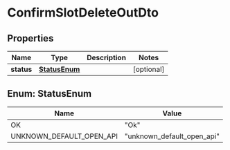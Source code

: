 

# ConfirmSlotDeleteOutDto


## Properties

| Name | Type | Description | Notes |
|------------ | ------------- | ------------- | -------------|
|**status** | [**StatusEnum**](#StatusEnum) |  |  [optional] |



## Enum: StatusEnum

| Name | Value |
|---- | -----|
| OK | &quot;Ok&quot; |
| UNKNOWN_DEFAULT_OPEN_API | &quot;unknown_default_open_api&quot; |



